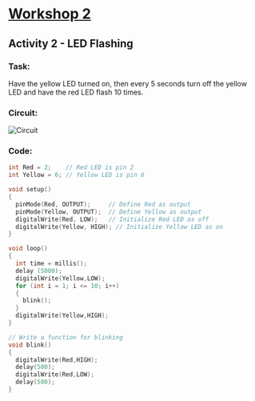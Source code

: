 # [Workshop 2](https://Snowflower2020.github.io/BMES/Workshops/Workshop2)
## Activity 2 - LED Flashing

### Task:
Have the yellow LED turned on, then every 5 seconds turn off the yellow LED and have the red LED flash 10 times.

### Circuit:
![Circuit](https://Snowflower2020.github.io/BMES/Workshops/Workshop2/Activity2/W2A2_Circuit.png)

### Code: 

```c++
int Red = 2;    // Red LED is pin 2
int Yellow = 6;	// Yellow LED is pin 6

void setup()
{
  pinMode(Red, OUTPUT);		// Define Red as output
  pinMode(Yellow, OUTPUT);	// Define Yellow as output
  digitalWrite(Red, LOW);	// Initialize Red LED as off
  digitalWrite(Yellow, HIGH); // Initialize Yellow LED as on
}

void loop()
{
  int time = millis();	
  delay (5000);
  digitalWrite(Yellow,LOW);
  for (int i = 1; i <= 10; i++)
  {
    blink();
  }
  digitalWrite(Yellow,HIGH);
}

// Write a function for blinking
void blink()
{
  digitalWrite(Red,HIGH);
  delay(500);
  digitalWrite(Red,LOW);
  delay(500);
}
```
